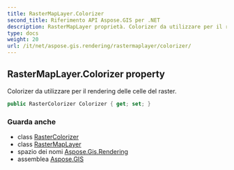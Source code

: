 ```yaml
---
title: RasterMapLayer.Colorizer
second_title: Riferimento API Aspose.GIS per .NET
description: RasterMapLayer proprietà. Colorizer da utilizzare per il rendering delle celle del raster.
type: docs
weight: 20
url: /it/net/aspose.gis.rendering/rastermaplayer/colorizer/
---
```

## RasterMapLayer.Colorizer property

Colorizer da utilizzare per il rendering delle celle del raster.

```csharp
public RasterColorizer Colorizer { get; set; }
```

### Guarda anche

* class [RasterColorizer](../../../aspose.gis.rendering.colorizers/rastercolorizer/)
* class [RasterMapLayer](../)
* spazio dei nomi [Aspose.Gis.Rendering](../../rastermaplayer/)
* assemblea [Aspose.GIS](../../../)


